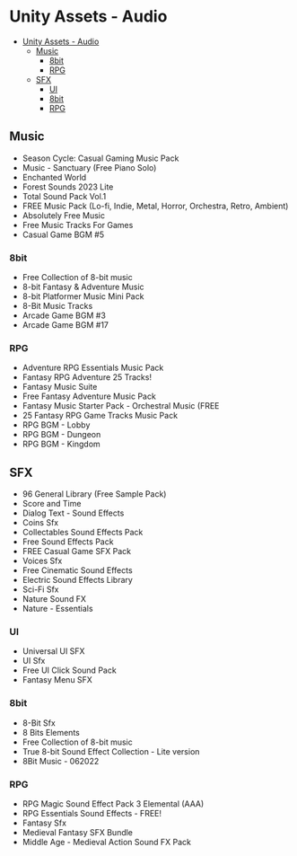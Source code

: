 # Unity Assets - Audio

<!-- TOC -->
* [Unity Assets - Audio](#unity-assets---audio)
  * [Music](#music)
    * [8bit](#8bit)
    * [RPG](#rpg)
  * [SFX](#sfx)
    * [UI](#ui)
    * [8bit](#8bit-1)
    * [RPG](#rpg-1)
<!-- TOC -->

## Music

- Season Cycle: Casual Gaming Music Pack
- Music - Sanctuary (Free Piano Solo)
- Enchanted World
- Forest Sounds 2023 Lite
- Total Sound Pack Vol.1
- FREE Music Pack (Lo-fi, Indie, Metal, Horror, Orchestra, Retro, Ambient)
- Absolutely Free Music
- Free Music Tracks For Games
- Casual Game BGM #5

### 8bit

- Free Collection of 8-bit music
- 8-bit Fantasy & Adventure Music
- 8-bit Platformer Music Mini Pack
- 8-Bit Music Tracks
- Arcade Game BGM #3
- Arcade Game BGM #17

### RPG

- Adventure RPG Essentials Music Pack
- Fantasy RPG Adventure 25 Tracks!
- Fantasy Music Suite
- Free Fantasy Adventure Music Pack
- Fantasy Music Starter Pack - Orchestral Music (FREE 
- 25 Fantasy RPG Game Tracks Music Pack
- RPG BGM - Lobby
- RPG BGM - Dungeon
- RPG BGM - Kingdom

## SFX

- 96 General Library (Free Sample Pack)
- Score and Time
- Dialog Text - Sound Effects
- Coins Sfx
- Collectables Sound Effects Pack
- Free Sound Effects Pack
- FREE Casual Game SFX Pack
- Voices Sfx
- Free Cinematic Sound Effects
- Electric Sound Effects Library
- Sci-Fi Sfx
- Nature Sound FX
- Nature - Essentials

### UI

- Universal UI SFX
- UI Sfx
- Free UI Click Sound Pack
- Fantasy Menu SFX

### 8bit

- 8-Bit Sfx
- 8 Bits Elements
- Free Collection of 8-bit music
- True 8-bit Sound Effect Collection - Lite version
- 8Bit Music - 062022

### RPG

- RPG Magic Sound Effect Pack 3 Elemental (AAA)
- RPG Essentials Sound Effects - FREE!
- Fantasy Sfx
- Medieval Fantasy SFX Bundle
- Middle Age - Medieval Action Sound FX Pack
